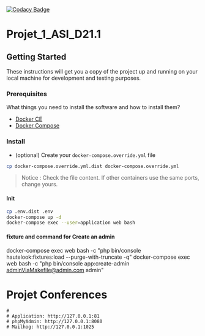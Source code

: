 [![Codacy Badge](https://api.codacy.com/project/badge/Grade/1d094996459041c08501068fd5df5310)](https://www.codacy.com/app/ZinebElam/Projet_1_ASI_D21.1?utm_source=github.com&amp;utm_medium=referral&amp;utm_content=omarreguadi/Projet_1_ASI_D21.1&amp;utm_campaign=Badge_Grade)
# Projet_1_ASI_D21.1

## Getting Started

These instructions will get you a copy of the project up and running on your local machine for development and testing purposes.

### Prerequisites

What things you need to install the software and how to install them?

- [Docker CE](https://www.docker.com/community-edition)
- [Docker Compose](https://docs.docker.com/compose/install)

### Install

- (optional) Create your `docker-compose.override.yml` file

```bash
cp docker-compose.override.yml.dist docker-compose.override.yml
```
> Notice : Check the file content. If other containers use the same ports, change yours.

#### Init

```bash
cp .env.dist .env
docker-compose up -d
docker-compose exec --user=application web bash
```
#### fixture and command for Create an admin 
  docker-compose exec web bash -c "php bin/console hautelook:fixtures:load --purge-with-truncate -q"
	docker-compose exec web bash -c "php bin/console app:create-admin adminViaMakefile@admin.com admin"

# Projet Conferences
	#
	# Application: http://127.0.0.1:81
	# phpMyAdmin: http://127.0.0.1:8080
	# Mailhog: http://127.0.0.1:1025

 
